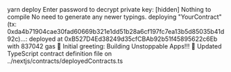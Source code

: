 <div id="termynal" data-termynal>
    <span data-ty="input">yarn deploy</span>
    <span data-ty="input">Enter password to decrypt private key: [hidden]</span>
    <span data-ty>Nothing to compile</span>
    <span data-ty>No need to generate any newer typings.</span>
    <span data-ty>deploying "YourContract" (tx: 0xda4b71904cae30fad60669b321e1dd51b28a6cf197fc7ea13b5d85035b41d92c)...: deployed at 0xB527D4Ed38249d35cfCBAb92b51f45895622c6Eb with 837042 gas</span>
    <span data-ty>👋 Initial greeting: Building Unstoppable Apps!!!</span>
    <span data-ty>📝 Updated TypeScript contract definition file on ../nextjs/contracts/deployedContracts.ts</span>
    <span data-ty="input"> </span>
</div>